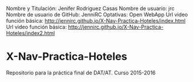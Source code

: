 Nombre y Titulación: Jenifer Rodriguez Casas
Nombre de usuario: jrc
Nombre de usuario de GitHub: JenniRC
Optativas: Open WebApp
Url video función básica: http://jennirc.github.io/X-Nav-Practica-Hoteles/index.html
Url video función básica: http://jennirc.github.io/X-Nav-Practica-Hoteles/index2.html
# X-Nav-Practica-Hoteles
Repositorio para la práctica final de DAT/AT. Curso 2015-2016
